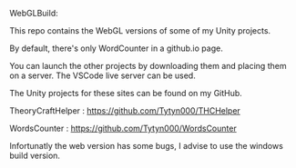 WebGLBuild: 

This repo contains the WebGL versions of some of my Unity projects.

By default, there's only WordCounter in a github.io page.

You can launch the other projects by downloading them and placing them on a server. The VSCode live server can be used.

The Unity projects for these sites can be found on my GitHub.

TheoryCraftHelper : https://github.com/Tytyn000/THCHelper 

WordsCounter : https://github.com/Tytyn000/WordsCounter

Infortunatly the web version has some bugs, I advise to use the windows build version.